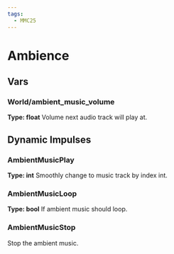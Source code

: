 ```yaml
---
tags:
  - MMC25
---
```

# Ambience
## Vars
### World/ambient_music_volume
**Type: float**
Volume next audio track will play at.
## Dynamic Impulses
### AmbientMusicPlay
**Type: int**
Smoothly change to music track by index int.
### AmbientMusicLoop
**Type: bool**
If ambient music should loop.
### AmbientMusicStop
Stop the ambient music.